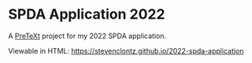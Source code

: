 # SPDA Application 2022

A [PreTeXt](https://pretextbook.org) project for my 2022 SPDA application.

Viewable in HTML: <https://stevenclontz.github.io/2022-spda-application>
